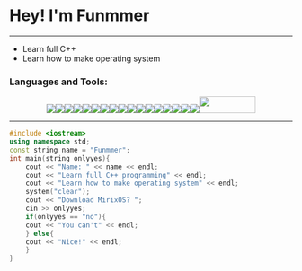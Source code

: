 <h1>Hey! I'm Funmmer</h1>
  <hr>
  </div>
  <ul>
  <li>Learn full C++</li>
  <li>Learn how to make operating system</li>
  </ul>
  <h3>Languages and Tools:</h3>
  <div align="center">
  <img src="https://img.shields.io/badge/.NET-512BD4?style=for-the-badge&logo=dotnet&logoColor=white"><img src="https://img.shields.io/badge/CMake-064F8C?style=for-the-badge&logo=cmake&logoColor=white"><img src="https://img.shields.io/badge/Docker-2CA5E0?style=for-the-badge&logo=docker&logoColor=white"><img src="https://img.shields.io/badge/Electron-2B2E3A?style=for-the-badge&logo=electron&logoColor=9FEAF9"><img src="https://img.shields.io/badge/Node.js-339933?style=for-the-badge&logo=nodedotjs&logoColor=white"><img src="https://img.shields.io/badge/C-00599C?style=for-the-badge&logo=c&logoColor=white"><img src="https://img.shields.io/badge/C%2B%2B-00599C?style=for-the-badge&logo=c%2B%2B&logoColor=white"><img src="https://img.shields.io/badge/CoffeeScript-2F2625?style=for-the-badge&logo=CoffeeScript&logoColor=white"><img src="https://img.shields.io/badge/CSS3-1572B6?style=for-the-badge&logo=css3&logoColor=white"><img src="https://img.shields.io/badge/HTML5-E34F26?style=for-the-badge&logo=html5&logoColor=white"><img src="https://img.shields.io/badge/JavaScript-323330?style=for-the-badge&logo=javascript&logoColor=F7DF1E"><img src="https://img.shields.io/badge/Lua-2C2D72?style=for-the-badge&logo=lua&logoColor=white"><img src="https://img.shields.io/badge/TypeScript-007ACC?style=for-the-badge&logo=typescript&logoColor=white"><img src="https://img.shields.io/badge/Arduino_IDE-00979D?style=for-the-badge&logo=arduino&logoColor=white"><img src="https://img.shields.io/badge/Atom-66595C?style=for-the-badge&logo=Atom&logoColor=white"><img src="https://img.shields.io/badge/sublime_text-%23575757.svg?&style=for-the-badge&logo=sublime-text&logoColor=important"><img src="https://img.shields.io/badge/VSCode-0078D4?style=for-the-badge&logo=visual%20studio%20code&logoColor=white"><img width="100" height="30" src="https://repository-images.githubusercontent.com/53632140/5d9b0680-4f45-11ea-8aef-487b268016d0">
  <hr>
  </div>
  
```cpp
#include <iostream>
using namespace std;
const string name = "Funmmer";
int main(string onlyyes){
    cout << "Name: " << name << endl;
    cout << "Learn full C++ programming" << endl;
    cout << "Learn how to make operating system" << endl;
    system("clear");
    cout << "Download MirixOS? ";
    cin >> onlyyes;
    if(onlyyes == "no"){
    cout << "You can't" << endl;
    } else{
    cout << "Nice!" << endl;
    }
}
```
